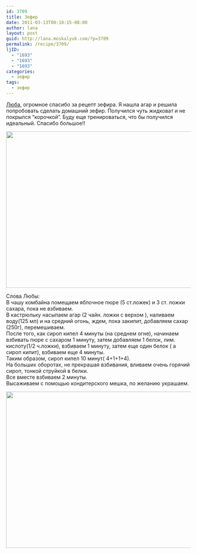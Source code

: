 ```yaml
---
id: 3709
title: Зефир
date: 2011-03-13T00:10:15-08:00
author: lana
layout: post
guid: http://lana.moskalyuk.com/?p=3709
permalink: /recipe/3709/
ljID:
  - "1693"
  - "1693"
  - "1693"
categories:
  - зефир
tags:
  - зефир
---
```

[Люба](http://lubany-b.livejournal.com/151680.html), огромное спасибо за рецепт зефира. Я нашла агар и решила попробовать сделать домашний зефир. Получился чуть жидковат и не покрылся &#8220;корочкой&#8221;. Буду еще тренироваться, что бы получился идеальный. Спасибо большое!!

<img loading="lazy" class="alignnone" title="zefir" src="http://farm6.static.flickr.com/5216/5521495567_ceee22996a_z.jpg" alt="" width="640" height="427" /> 

Слова Любы:  
В чашу комбайна помещаем яблочное пюре (5 ст.ложек) и 3 ст. ложки сахара, пока не взбиваем.  
В кастрюльку насыпаем агар (2 чайн. ложки с верхом ), наливаем воду(125 мл) и на средний огонь, ждем, пока закипит, добавляем сахар (250г), перемешиваем.  
После того, как сироп кипел 4 минуты (на среднем огне), начинаем взбивать пюре с сахаром 1 минуту, затем добавляем 1 белок, лим. кислоту(1/2 ч.ложки), взбиваем 1 минуту, затем еще один белок ( а сироп кипит), взбиваем еще 4 минуты.  
Таким образом, сироп кипел 10 минут( 4+1+1+4).  
На больших оборотах, не прекрашая взбивания, вливаем очень горячий сироп, тонкой струйкой в белки.  
Все вместе взбиваем 2 минуты.  
Высаживаем с помощью кондитерского мешка, по желанию украшаем.

<img loading="lazy" class="alignnone" title="zefir" src="http://farm6.static.flickr.com/5136/5521498065_8a25f9c7da_z.jpg" alt="" width="640" height="427" />